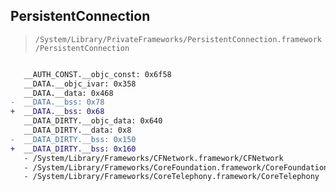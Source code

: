 ## PersistentConnection

> `/System/Library/PrivateFrameworks/PersistentConnection.framework/PersistentConnection`

```diff

   __AUTH_CONST.__objc_const: 0x6f58
   __DATA.__objc_ivar: 0x358
   __DATA.__data: 0x468
-  __DATA.__bss: 0x78
+  __DATA.__bss: 0x68
   __DATA_DIRTY.__objc_data: 0x640
   __DATA_DIRTY.__data: 0x8
-  __DATA_DIRTY.__bss: 0x150
+  __DATA_DIRTY.__bss: 0x160
   - /System/Library/Frameworks/CFNetwork.framework/CFNetwork
   - /System/Library/Frameworks/CoreFoundation.framework/CoreFoundation
   - /System/Library/Frameworks/CoreTelephony.framework/CoreTelephony

```
